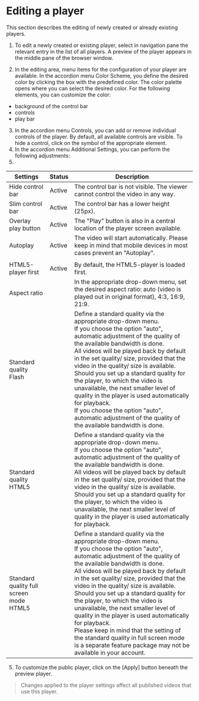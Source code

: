 # Editing a player



This section describes the editing of newly created or already existing players.

1. To edit a newly created or existing player, select in navigation pane the relevant entry in the list of all players. A preview of the player appears in the middle pane of the browser window.

2. In the editing area, menu items for the configuration of your player are available. In the accordion menu Color Scheme, you define the desired color by clicking the box with the predefined color. The color palette opens where you can select the desired color. For the following elements, you can customize the color:

* background of the control bar 
* controls 
* play bar

3. In the accordion menu Controls, you can add or remove individual controls of the player. 
By default, all available controls are visible. 
To hide a control, click on the symbol of the appropriate element.
4. In the accordion menu Additional Settings, you can perform the following adjustments:
5. 
| Settings                                | Status | Description                                                                                                                                                                                                                                                                                                                                                                                                                                                                                                                                                                                                                                     |
| --------------------------------------- | ------ | ----------------------------------------------------------------------------------------------------------------------------------------------------------------------------------------------------------------------------------------------------------------------------------------------------------------------------------------------------------------------------------------------------------------------------------------------------------------------------------------------------------------------------------------------------------------------------------------------------------------------------------------------- |
| Hide control bar                        | Active | The control bar is not visible. The viewer cannot control the video in any way.                                                                                                                                                                                                                                                                                                                                                                                                                                                                                                                                                                 |
| Slim control bar                        | Active | The control bar has a lower height (25px).                                                                                                                                                                                                                                                                                                                                                                                                                                                                                                                                                                                                      |
| Overlay play button                     | Active | The "Play" button is also in a central location of the player screen available.                                                                                                                                                                                                                                                                                                                                                                                                                                                                                                                                                                 |
| Autoplay                                | Active | The video will start automatically. Please keep in mind that mobile devices in most cases prevent an "Autoplay".                                                                                                                                                                                                                                                                                                                                                                                                                                                                                                                                |
|                                         |        |                                                                                                                                                                                                                                                                                                                                                                                                                                                                                                                                                                                                                                                 |
| HTML5-player first                      | Active | By default, the HTML5-player is loaded first.                                                                                                                                                                                                                                                                                                                                                                                                                                                                                                                                                                                                   |
| Aspect ratio                            |        | In the appropriate drop-down menu, set the desired aspect ratio: auto (video is played out in original format), 4:3, 16:9, 21:9.                                                                                                                                                                                                                                                                                                                                                                                                                                                                                                                |
| Standard quality Flash                  |        | Define a standard quality via the appropriate drop-down menu.<br>If you choose the option "auto", automatic adjustment of the quality of the available bandwidth is done.<br>All videos will be played back by default in the set quality/ size, provided that the video in the quality/ size is available. Should you set up a standard quality for the player, to which the video is unavailable, the next smaller level of quality in the player is used automatically for playback.<br>If you choose the option "auto", automatic adjustment of the quality of the available bandwidth is done.                                             |
| Standard quality HTML5                  |        | Define a standard quality via the appropriate drop-down menu.<br>If you choose the option "auto", automatic adjustment of the quality of the available bandwidth is done.<br>All videos will be played back by default in the set quality/ size, provided that the video in the quality/ size is available. Should you set up a standard quality for the player, to which the video is unavailable, the next smaller level of quality in the player is used automatically for playback.                                                                                                                                                         |
| Standard quality full screen mode HTML5 |        | Define a standard quality via the appropriate drop-down menu.<br>If you choose the option "auto", automatic adjustment of the quality of the available bandwidth is done.<br>All videos will be played back by default in the set quality/ size, provided that the video in the quality/ size is available. Should you set up a standard quality for the player, to which the video is unavailable, the next smaller level of quality in the player is used automatically for playback.<br>Please keep in mind that the setting of the standard quality in full screen mode is a separate feature package may not be available in your account. |

5. To customize the public player, click on the [Apply] button beneath the preview player.
> Changes applied to the player settings affect all published videos that use this player.
